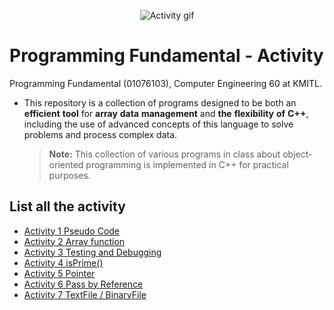 <p align="center">
 <img src="https://media.giphy.com/media/dMLmQfCO7lCA2gX3tw/giphy.gif" alt="Activity gif"/>
</p>

# Programming Fundamental - Activity
Programming Fundamental (01076103), Computer Engineering 60 at KMITL.

- This repository is a collection of programs designed to be both an **efficient** **tool** for **array** **data** **management** and **the** **flexibility** **of** **C++**, including the use of advanced concepts of this language to solve problems and process complex data.


  > **Note:** This collection of various programs in class about object-oriented programming is implemented in C++ for practical purposes.

## List all the activity 
- [Activity 1 Pseudo Code](activity-1)
- [Activity 2 Array function](activity-2) 
- [Activity 3 Testing and Debugging](activity-3)
- [Activity 4 isPrime()](activity-4)
- [Activity 5 Pointer](activity-5)
- [Activity 6 Pass by Reference](activity-6)
- [Activity 7 TextFile / BinaryFile](activity-7)
